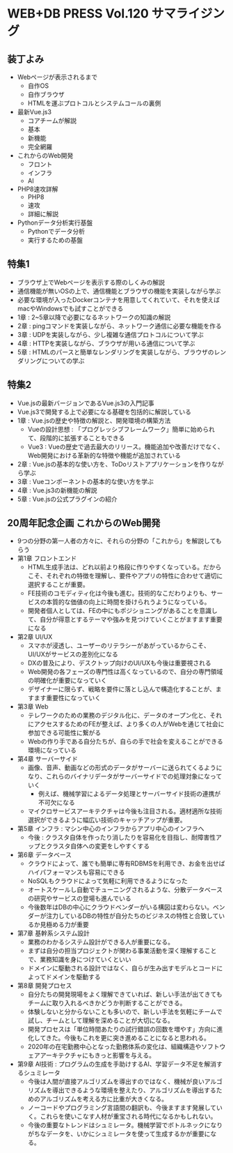 # WEB+DB PRESS Vol.120 サマライジング

## 装丁よみ

- Webページが表示されるまで
  - 自作OS
  - 自作ブラウザ
  - HTMLを運ぶプロトコルとシステムコールの裏側
- 最新Vue.js3
  - コアチームが解説
  - 基本
  - 新機能
  - 完全網羅
- これからのWeb開発
  - フロント
  - インフラ
  - AI
- PHP8速攻詳解
  - PHP8
  - 速攻
  - 詳細に解説
- Pythonデータ分析実行基盤
  - Pythonでデータ分析
  - 実行するための基盤

## 特集1

- ブラウザ上でWebページを表示する際のしくみの解説
- 通信機能が無いOSの上で、通信機能とブラウザの機能を実装しながら学ぶ
- 必要な環境が入ったDockerコンテナを用意してくれていて、それを使えばmacやWindowsでも試すことができる
- 1章 : 2~5章以降で必要になるネットワークの知識の解説
- 2章 : pingコマンドを実装しながら、ネットワーク通信に必要な機能を作る
- 3章 : UDPを実装しながら、少し複雑な通信プロトコルについて学ぶ
- 4章 : HTTPを実装しながら、ブラウザが用いる通信について学ぶ
- 5章 : HTMLのパースと簡単なレンダリングを実装しながら、ブラウザのレンダリングについての学ぶ

## 特集2

- Vue.jsの最新バージョンであるVue.js3の入門記事
- Vue.js3で開発する上で必要になる基礎を包括的に解説している
- 1章 : Vue.jsの歴史や特徴の解説と、開発環境の構築方法
  - Vueの設計思想 : 「プログレッシブフレームワーク」簡単に始められて、段階的に拡張することもできる
  - Vue3 : Vueの歴史で過去最大のリリース。機能追加や改善だけでなく、Web開発における革新的な特徴や機能が追加されている
- 2章 : Vue.jsの基本的な使い方を、ToDoリストアプリケーションを作りながら学ぶ
- 3章 : Vueコンポーネントの基本的な使い方を学ぶ
- 4章 : Vue.js3の新機能の解説
- 5章 : Vue.jsの公式プラグインの紹介

## 20周年記念企画 これからのWeb開発

- 9つの分野の第一人者の方々に、それらの分野の「これから」を解説してもらう
- 第1章 フロントエンド
  - HTML生成手法は、どれ以前より格段に作りやすくなっている。だからこそ、それぞれの特徴を理解し、要件やアプリの特性に合わせて適切に選択することが重要。
  - FE技術のコモディティ化は今後も進む。技術的なこだわりよりも、サービスの本質的な価値の向上に時間を掛けられうようになっている。
  - 開発者個人としては、FEの中にもポジショニングがあることを意識して、自分が得意とするテーマや強みを見つけていくことがますます重要になる
- 第2章 UI/UX
  - スマホが浸透し、ユーザーのリテラシーがあがっているからこそ、UI/UXがサービスの差別化になる
  - DXの普及により、デスクトップ向けのUI/UXも今後は重要視される
  - Web開発の各フェーズの専門性は高くなっているので、自分の専門領域の明確化が重要になっていく
  - デザイナーに限らず、戦略を要件に落とし込んで構造化することが、ますます重要性になっていく
- 第3章 Web
  - テレワークのための業務のデジタル化に、データのオープン化と、それにアクセスするためのFEが整えば、より多くの人がWebを通じて社会に参加できる可能性に繋がる
  - Webの作り手である自分たちが、自らの手で社会を変えることができる環境になっている
- 第4章 サーバーサイド
  - 画像、音声、動画などの形式のデータがサーバーに送られてくるようになり、これらのバイナリデータがサーバーサイドでの処理対象になっていく
    - 例えば、機械学習によるデータ処理とサーバーサイド技術の連携が不可欠になる
  - マイクロサービスアーキテクチャは今後も注目される。適材適所な技術選択ができるように幅広い技術のキャッチアップが重要。
- 第5章 インフラ : マシン中心のインフラからアプリ中心のインフラへ
  - 今後 : クラスタ自体を作ったり消したりを容易化を目指し、耐障害性アップとクラスタ自体への変更をしやすくする
- 第6章 データベース
  - クラウドによって、誰でも簡単に専有RDBMSを利用でき、お金を出せばハイパフォーマンスも容易にできる
  - NoSQLもクラウドによって気軽に利用できるようになった
  - オートスケールし自動でチューニングされるような、分散データベースの研究やサービスの登場も進んでいる
  - 今後数年はDBの中心にクラウドベンダーがいる構図は変わらない。ベンダーが注力しているDBの特性が自分たちのビジネスの特性と合致しているか見極める力が重要
- 第7章 基幹系システム設計
  - 業務のわかるシステム設計ができる人が重要になる。
  - まずは自分の担当プロジェクトが関わる事業活動を深く理解することで、業務知識を身につけていくといい
  - ドメインに駆動される設計ではなく、自らが生み出すモデルとコードによってドメインを駆動する
- 第8章 開発プロセス
  - 自分たちの開発現場をよく理解できていれば、新しい手法が出てきてもチームに取り入れるべきかどうか判断することができる。
  - 体験しないと分からないことも多いので、新しい手法を気軽にチームで試し、チームとして理解を深めることが大切になる。
  - 開発プロセスは「単位時間あたりの試行錯誤の回数を増やす」方向に進化してきた。今後もこれを更に突き進めることになると思われる。
  - 2020年の在宅勤務中心となった勤務体系の変化は、組織構造やソフトウェアアーキテクチャにもきっと影響を与える。
- 第9章 AI技術 : プログラムの生成を手助けするAI、学習データ不足を解消するシュミレータ
  - 今後は人間が直接アルゴリズムを導出すのではなく、機械が良いアルゴリズムを導出できるような環境を整えたり、アルゴリズムを導出するためのアルゴリズムを考える方に比重が大きくなる。
  - ノーコードやプログラミング言語間の翻訳も、今後ますます発展していく。これらを使いこなす人材が重宝される時代になるかもしれない。
  - 今後の重要なトレンドはシュミレータ。機械学習でボトルネックになりがちなデータを、いかにシュミレータを使って生成するかが重要になる。
